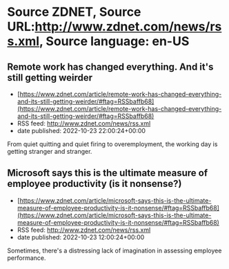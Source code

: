 # Source ZDNET, Source URL:http://www.zdnet.com/news/rss.xml, Source language: en-US

## Remote work has changed everything. And it's still getting weirder
 - [https://www.zdnet.com/article/remote-work-has-changed-everything-and-its-still-getting-weirder/#ftag=RSSbaffb68](https://www.zdnet.com/article/remote-work-has-changed-everything-and-its-still-getting-weirder/#ftag=RSSbaffb68)
 - RSS feed: http://www.zdnet.com/news/rss.xml
 - date published: 2022-10-23 22:00:24+00:00

From quiet quitting and quiet firing to overemployment, the working day is getting stranger and stranger.

## Microsoft says this is the ultimate measure of employee productivity (is it nonsense?)
 - [https://www.zdnet.com/article/microsoft-says-this-is-the-ultimate-measure-of-employee-productivity-is-it-nonsense/#ftag=RSSbaffb68](https://www.zdnet.com/article/microsoft-says-this-is-the-ultimate-measure-of-employee-productivity-is-it-nonsense/#ftag=RSSbaffb68)
 - RSS feed: http://www.zdnet.com/news/rss.xml
 - date published: 2022-10-23 12:00:24+00:00

Sometimes, there's a distressing lack of imagination in assessing employee performance.
